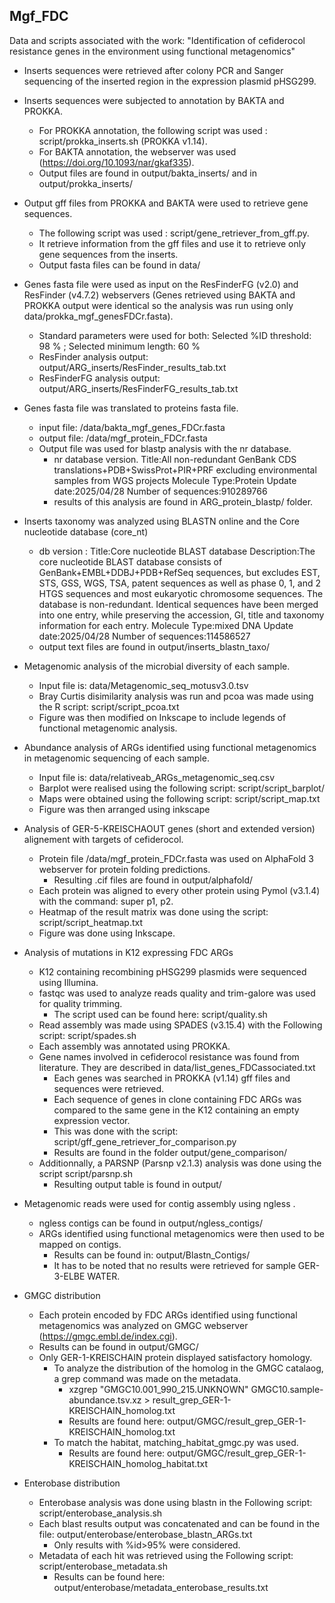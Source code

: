 ## Mgf_FDC ##
Data and scripts associated with the work: "Identification of cefiderocol resistance genes in the environment using functional metagenomics"


- Inserts sequences were retrieved after colony PCR and Sanger sequencing of the inserted region in the expression plasmid pHSG299.

- Inserts sequences were subjected to annotation by BAKTA and PROKKA.
	- For PROKKA annotation, the following script was used : script/prokka_inserts.sh (PROKKA v1.14).
	- For BAKTA annotation, the webserver was used (https://doi.org/10.1093/nar/gkaf335).
	- Output files are found in output/bakta_inserts/ and in output/prokka_inserts/

- Output gff files from PROKKA and BAKTA were used to retrieve gene sequences. 
	- The following script was used : script/gene_retriever_from_gff.py. 
	- It retrieve information from the gff files and use it to retrieve only gene sequences from the inserts.
	- Output fasta files can be found in data/

- Genes fasta file were used as input on the ResFinderFG (v2.0) and ResFinder (v4.7.2) webservers (Genes retrieved using BAKTA and PROKKA output were identical so the analysis was run using only data/prokka_mgf_genesFDCr.fasta). 
	- Standard parameters were used for both: Selected %ID threshold:  98 % ; Selected minimum length:  60 %
	- ResFinder analysis output: output/ARG_inserts/ResFinder_results_tab.txt
	- ResFinderFG analysis output: output/ARG_inserts/ResFinderFG_results_tab.txt

- Genes fasta file was translated to proteins fasta file.
	- input file: /data/bakta_mgf_genes_FDCr.fasta
	- output file: /data/mgf_protein_FDCr.fasta
	- Output file was used for blastp analysis with the nr database. 
		- nr database version.
			Title:All non-redundant GenBank CDS translations+PDB+SwissProt+PIR+PRF excluding environmental samples from WGS projects
			Molecule Type:Protein
			Update date:2025/04/28
			Number of sequences:910289766
		- results of this analysis are found in ARG_protein_blastp/ folder. 

- Inserts taxonomy was analyzed using BLASTN online and the Core nucleotide database (core_nt)
	- db version : 
		Title:Core nucleotide BLAST database
		Description:The core nucleotide BLAST database consists of GenBank+EMBL+DDBJ+PDB+RefSeq sequences, but excludes EST, STS, GSS, WGS, TSA, patent sequences as well as phase 0, 1, and 2 HTGS sequences and most eukaryotic chromosome sequences. 
		The database is non-redundant. Identical sequences have been merged into one entry, while preserving the accession, GI, title and taxonomy information for each entry.
		Molecule Type:mixed DNA
		Update date:2025/04/28
		Number of sequences:114586527
	- output text files are found in output/inserts_blastn_taxo/

- Metagenomic analysis of the microbial diversity of each sample.
	- Input file is: data/Metagenomic_seq_motusv3.0.tsv
	- Bray Curtis disimilarity analysis was run and pcoa was made using the R script: script/script_pcoa.txt
	- Figure was then modified on Inkscape to include legends of functional metagenomic analysis.
	
- Abundance analysis of ARGs identified using functional metagenomics in metagenomic sequencing of each sample. 
	- Input file is: data/relativeab_ARGs_metagenomic_seq.csv
	- Barplot were realised using the following script:  script/script_barplot/
	- Maps were obtained using the following script: script/script_map.txt
	- Figure was then arranged using inkscape

- Analysis of GER-5-KREISCHAOUT genes (short and extended version) alignement with targets of cefiderocol.
	- Protein file /data/mgf_protein_FDCr.fasta was used on AlphaFold 3 webserver for protein folding predictions.
		- Resulting .cif files are found in output/alphafold/
	- Each protein was aligned to every other protein using Pymol (v3.1.4) with the command: super p1, p2.
	- Heatmap of the result matrix was done using the script: script/script_heatmap.txt
	- Figure was done using Inkscape.

- Analysis of mutations in K12 expressing FDC ARGs
	- K12 containing recombining pHSG299 plasmids were sequenced using Illumina.
	- fastqc was used to analyze reads quality and trim-galore was used for quality trimming. 
		- The script used can be found here: script/quality.sh
	- Read assembly was made using SPADES (v3.15.4) with the Following script: script/spades.sh
	- Each assembly was annotated using PROKKA. 
	- Gene names involved in cefiderocol resistance was found from literature. They are described in data/list_genes_FDCassociated.txt 
		- Each genes was searched in PROKKA (v1.14) gff files and sequences were retrieved. 
		- Each sequence of genes in clone containing FDC ARGs was compared to the same gene in the K12 containing an empty expression vector. 
		- This was done with the script: script/gff_gene_retriever_for_comparison.py
		- Results are found in the folder output/gene_comparison/
	- Additionnally, a PARSNP (Parsnp v2.1.3) analysis was done using the script script/parsnp.sh
		- Resulting output table is found in output/

- Metagenomic reads were used for contig assembly using ngless .
	- ngless contigs can be found in output/ngless_contigs/
	- ARGs identified using functional metagenomics were then used to be mapped on contigs. 
		- Results can be found in: output/Blastn_Contigs/ 
		- It has to be noted that no results were retrieved for sample GER-3-ELBE WATER.


- GMGC distribution
	- Each protein encoded by FDC ARGs identified using functional metagenomics was analyzed on GMGC webserver (https://gmgc.embl.de/index.cgi). 
	- Results can be found in output/GMGC/
	- Only GER-1-KREISCHAIN protein displayed satisfactory homology.
		- To analyze the distribution of the homolog in the GMGC catalaog, a grep command was made on the metadata.
			- xzgrep "GMGC10.001_990_215.UNKNOWN" GMGC10.sample-abundance.tsv.xz > result_grep_GER-1-KREISCHAIN_homolog.txt
			- Results are found here: output/GMGC/result_grep_GER-1-KREISCHAIN_homolog.txt
		- To match the habitat, matching_habitat_gmgc.py was used.
			- Results are found here: output/GMGC/result_grep_GER-1-KREISCHAIN_homolog_habitat.txt
	

- Enterobase distribution
	- Enterobase analysis was done using blastn in the Following script: script/enterobase_analysis.sh
	- Each blast results output was concatenated and can be found in the file: output/enterobase/enterobase_blastn_ARGs.txt
		- Only results with %id>95% were considered.
	- Metadata of each hit was retrieved using the Following script: script/enterobase_metadata.sh
		- Results can be found here: output/enterobase/metadata_enterobase_results.txt
	

	
	





	
	

